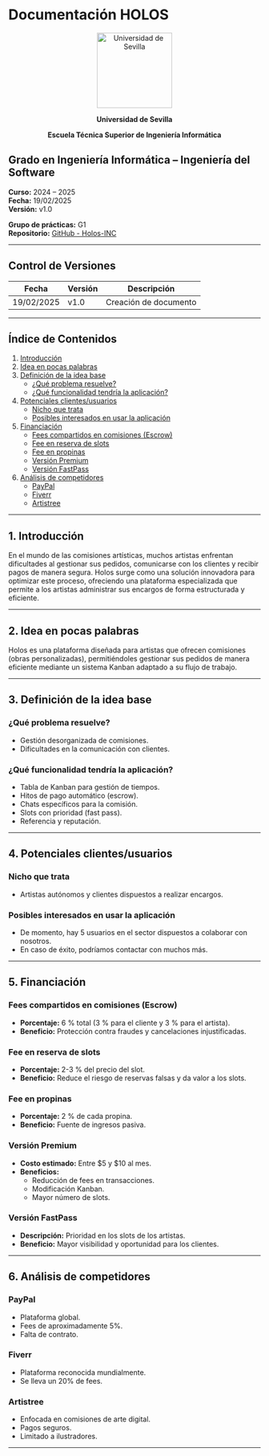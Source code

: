 # Documentación HOLOS

<p align="center">
  <img src="/img/universidad-de-sevilla-logo.png" alt="Universidad de Sevilla" width="150"/>
</p>
<p align="center">
  <strong>Universidad de Sevilla</strong> 
</p>
<p align="center">
  <strong>Escuela Técnica Superior de Ingeniería Informática</strong>  
</p>

## Grado en Ingeniería Informática – Ingeniería del Software

**Curso:** 2024 – 2025  
**Fecha:** 19/02/2025  
**Versión:** v1.0  

**Grupo de prácticas:** G1  
**Repositorio:** [GitHub - Holos-INC](https://github.com/Holos-INC)

---

## Control de Versiones

| Fecha       | Versión | Descripción           |
|------------|---------|-----------------------|
| 19/02/2025 | v1.0    | Creación de documento |

---

## Índice de Contenidos
1. [Introducción](#1-introducción)
2. [Idea en pocas palabras](#2-idea-en-pocas-palabras)
3. [Definición de la idea base](#3-definición-de-la-idea-base)
   - [¿Qué problema resuelve?](#qué-problema-resuelve)
   - [¿Qué funcionalidad tendría la aplicación?](#qué-funcionalidad-tendría-la-aplicación)
4. [Potenciales clientes/usuarios](#4-potenciales-clientesusuarios)
   - [Nicho que trata](#nicho-que-trata)
   - [Posibles interesados en usar la aplicación](#posibles-interesados-en-usar-la-aplicación)
5. [Financiación](#5-financiación)
   - [Fees compartidos en comisiones (Escrow)](#fees-compartidos-en-comisiones-escrow)
   - [Fee en reserva de slots](#fee-en-reserva-de-slots)
   - [Fee en propinas](#fee-en-propinas)
   - [Versión Premium](#versión-premium)
   - [Versión FastPass](#versión-fastpass)
6. [Análisis de competidores](#6-análisis-de-competidores)
   - [PayPal](#paypal)
   - [Fiverr](#fiverr)
   - [Artistree](#artistree)

---

## 1. Introducción
En el mundo de las comisiones artísticas, muchos artistas enfrentan dificultades al gestionar sus pedidos, comunicarse con los clientes y recibir pagos de manera segura. Holos surge como una solución innovadora para optimizar este proceso, ofreciendo una plataforma especializada que permite a los artistas administrar sus encargos de forma estructurada y eficiente.

---

## 2. Idea en pocas palabras
Holos es una plataforma diseñada para artistas que ofrecen comisiones (obras personalizadas), permitiéndoles gestionar sus pedidos de manera eficiente mediante un sistema Kanban adaptado a su flujo de trabajo.

---

## 3. Definición de la idea base

### ¿Qué problema resuelve?
- Gestión desorganizada de comisiones.
- Dificultades en la comunicación con clientes.

### ¿Qué funcionalidad tendría la aplicación?
- Tabla de Kanban para gestión de tiempos.
- Hitos de pago automático (escrow).
- Chats específicos para la comisión.
- Slots con prioridad (fast pass).
- Referencia y reputación.

---

## 4. Potenciales clientes/usuarios

### Nicho que trata
- Artistas autónomos y clientes dispuestos a realizar encargos.

### Posibles interesados en usar la aplicación
- De momento, hay 5 usuarios en el sector dispuestos a colaborar con nosotros.
- En caso de éxito, podríamos contactar con muchos más.

---

## 5. Financiación

### Fees compartidos en comisiones (Escrow)
- **Porcentaje:** 6 % total (3 % para el cliente y 3 % para el artista).
- **Beneficio:** Protección contra fraudes y cancelaciones injustificadas.

### Fee en reserva de slots
- **Porcentaje:** 2-3 % del precio del slot.
- **Beneficio:** Reduce el riesgo de reservas falsas y da valor a los slots.

### Fee en propinas
- **Porcentaje:** 2 % de cada propina.
- **Beneficio:** Fuente de ingresos pasiva.

### Versión Premium
- **Costo estimado:** Entre $5 y $10 al mes.
- **Beneficios:**
  - Reducción de fees en transacciones.
  - Modificación Kanban.
  - Mayor número de slots.

### Versión FastPass
- **Descripción:** Prioridad en los slots de los artistas.
- **Beneficio:** Mayor visibilidad y oportunidad para los clientes.

---

## 6. Análisis de competidores

### PayPal
- Plataforma global.
- Fees de aproximadamente 5%.
- Falta de contrato.

### Fiverr
- Plataforma reconocida mundialmente.
- Se lleva un 20% de fees.

### Artistree
- Enfocada en comisiones de arte digital.
- Pagos seguros.
- Limitado a ilustradores.

---

